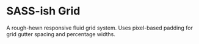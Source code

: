 SASS-ish Grid
=============

A rough-hewn responsive fluid grid system.
Uses pixel-based padding for grid gutter spacing and percentage widths.

